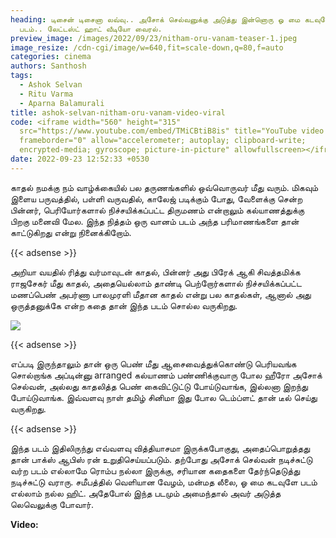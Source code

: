 ```yaml
---
heading: டிசைன் டிசைனா லவ்வு.. அசோக் செல்வனுக்கு அடுத்து இன்னொரு ஓ மை கடவுளே
  படம்.. லேட்டஸ்ட் ஹாட் வீடியோ வைரல்.
preview_image: /images/2022/09/23/nitham-oru-vanam-teaser-1.jpeg
image_resize: /cdn-cgi/image/w=640,fit=scale-down,q=80,f=auto
categories: cinema
authors: Santhosh
tags:
  - Ashok Selvan
  - Ritu Varma
  - Aparna Balamurali
title: ashok-selvan-nitham-oru-vanam-video-viral
code: <iframe width="560" height="315"
  src="https://www.youtube.com/embed/TMiCBtiB8is" title="YouTube video player"
  frameborder="0" allow="accelerometer; autoplay; clipboard-write;
  encrypted-media; gyroscope; picture-in-picture" allowfullscreen></iframe>
date: 2022-09-23 12:52:33 +0530
---
```

காதல் நமக்கு நம் வாழ்க்கையில் பல தருணங்களில் ஒவ்வொருவர் மீது வரும். மிகவும் இளைய பருவத்தில், பள்ளி வருவதில், காலேஜ் படிக்கும் போது, வேளைக்கு சென்ற பின்னர், பெரியோர்களால் நிச்சயிக்கப்பட்ட திருமணம் என்றாலும் கல்யாணத்துக்கு பிறகு மனைவி மேல. இந்த நித்தம் ஒரு வானம் படம் அந்த பரிமாணங்களை தான் காட்டுகிறது என்று நினைக்கிறோம்.

{{< adsense >}}

அறியா வயதில் ரித்து வர்மாவுடன் காதல், பின்னர் அது பிரேக் ஆகி சிவத்தமிக்க ராஜசேகர் மீது காதல், அதையெல்லாம் தாண்டி பெற்றோர்களால் நிச்சயிக்கப்பட்ட மணப்பெண் அபர்ணா பாலமுரளி மீதான காதல் என்று பல காதல்கள், ஆனால் அது ஒருத்தனுக்கே என்ற கதை தான் இந்த படம் சொல்ல வருகிறது.

![](/images/2022/09/23/nitham-oru-vanam-teaser.jpeg)

{{< adsense >}}

எப்படி இருந்தாலும் தான் ஒரு பெண் மீது ஆசைவைத்துக்கொண்டு பெரியவங்க சொல்றாங்க அப்டின்னு arranged கல்யாணம் பண்ணிக்குவாரு போல ஹீரோ அசோக் செல்வன், அல்லது காதலித்த பெண் கைவிட்டுட்டு போய்டுவாங்க, இல்லனா இறந்து போய்டுவாங்க. இவ்வளவு நாள் தமிழ் சினிமா இது போல டெம்ப்ளட் தான் டீல் செய்து வருகிறது.

{{< adsense >}}

இந்த படம் இதிலிருந்து எவ்வளவு வித்தியாசமா இருக்கபோகுது, அதைப்பொறுத்தது தான் பாக்ஸ் ஆபிஸ் ரன் உறுதிசெய்யப்படும். தற்போது அசோக் செல்வன் நடிச்சுட்டு வர்ற படம் எல்லாமே ரொம்ப நல்லா இருக்கு, சரியான கதைகளை தேர்ந்தெடுத்து நடிச்சுட்டு வராரு. சமீபத்தில் வெளியான வேழம், மன்மத லீலை, ஓ மை கடவுளே படம் எல்லாம் நல்ல ஹிட். அதேபோல் இந்த படமும் அமைந்தால் அவர் அடுத்த லெவெலுக்கு போவார்.

**V﻿ideo:**